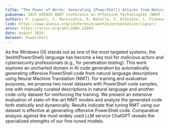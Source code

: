 ```yaml
---
title: "The Power of Words: Generating {PowerShell} Attacks from Natural Language"
pubvenue: 18th USENIX WOOT Conference on Offensive Technologies (WOOT 24)
authors: P. Liguori, C. Marescalco, R. Natella, V. Orbinato, L. Pianese
link: https://www.usenix.org/conference/woot24/presentation/liguori
arxiv: https://arxiv.org/abs/2404.12893
date: August 2024
dataset: Powershell
---
```

As the Windows OS stands out as one of the most targeted systems, the \textit{PowerShell} language has become a key tool for malicious actors and cybersecurity professionals (e.g., for penetration testing). This work explores an uncharted domain in AI code generation by automatically generating offensive PowerShell code from natural language descriptions using Neural Machine Translation (NMT). For training and evaluation purposes, we propose two novel datasets with PowerShell code samples, one with manually curated descriptions in natural language and another code-only dataset for reinforcing the training. We present an extensive evaluation of state-of-the-art NMT models and analyze the generated code both statically and dynamically. Results indicate that tuning NMT using our dataset is effective at generating offensive PowerShell code. Comparative analysis against the most widely used LLM service ChatGPT reveals the specialized strengths of our fine-tuned models.
